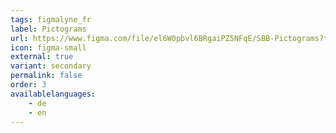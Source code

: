 ```yaml
---
tags: figmalyne_fr
label: Pictograms
url: https://www.figma.com/file/el6W0pbvl6BRgaiPZ5NFqE/SBB-Pictograms?t=pwg42Xg69vCDcyng-1
icon: figma-small
external: true
variant: secondary
permalink: false
order: 3
availablelanguages: 
    - de
    - en
---
```





